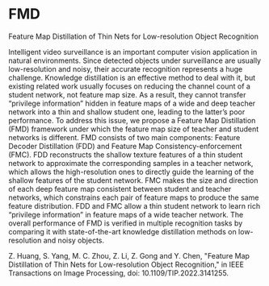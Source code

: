 # FMD
Feature Map Distillation of Thin Nets for Low-resolution Object Recognition

  Intelligent video surveillance is an important computer vision application in natural environments. Since detected objects under surveillance are usually low-resolution and noisy, their accurate recognition represents a huge challenge. Knowledge distillation is an effective method to deal with it, but existing related work usually focuses on reducing the channel count of a student network, not feature map size. As a result, they cannot transfer “privilege information” hidden in feature maps of a wide and deep teacher network into a thin and shallow student one, leading to the latter’s poor performance. To address this issue, we propose a Feature Map Distillation (FMD) framework under which the feature map size of teacher and student networks is different. FMD consists of two main components: Feature Decoder Distillation (FDD) and Feature Map Consistency-enforcement (FMC). FDD reconstructs the shallow texture features of a thin student network to approximate the corresponding samples in a teacher network, which allows the high-resolution ones to directly guide the learning of the shallow features of the student network. FMC makes the size and direction of each deep feature map consistent between student and teacher networks, which constrains each pair of feature maps to produce the same feature distribution. FDD and FMC allow a thin student network to learn rich “privilege information” in feature maps of a wide teacher network. The overall performance of FMD is verified in multiple recognition tasks by comparing it with state-of-the-art knowledge distillation methods on low-resolution and noisy objects.



Z. Huang, S. Yang, M. C. Zhou, Z. Li, Z. Gong and Y. Chen, "Feature Map Distillation of Thin Nets for Low-resolution Object Recognition," in IEEE Transactions on Image Processing, doi: 10.1109/TIP.2022.3141255.
